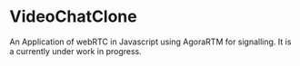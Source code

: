 # VideoChatClone
An Application of webRTC in Javascript using AgoraRTM for signalling.
It is a currently under work in progress.
